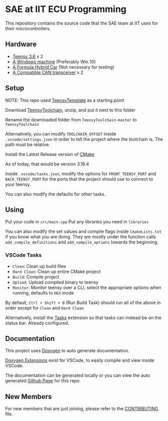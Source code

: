 SAE at IIT ECU Programming
===========================

This repository contains the source code that the SAE team at IIT uses for their microcontrollers.

Hardware
-------

- [Teensy 3.6](https://www.pjrc.com/store/teensy36.html) x 2
- [A Windows machine](https://en.sdjmd.com/) (Preferably Win 10)
- [A Formula Hybrid Car](https://www.f1authentics.com/f1-racing-cars-for-sale/) (Not necessary for testing)
- [A Compatible CAN transceiver](https://www.amazon.com/SN65HVD230-CAN-Board-Communication-Development/dp/B00KM6XMXO) x 2

Setup
-----

NOTE: This repo used [TeensyTemplate](https://github.com/LeHuman/TeensyTemplate) as a starting point

Download [TeensyToolchain](https://github.com/LeHuman/TeensyToolchain), unzip, and put it next to this folder

Rename the downloaded folder from `TeensyToolchain-master` to `TeensyToolchain`

Alternatively, you can modify `TOOLCHAIN_OFFSET` inside `.vscode/settings.json` in order to tell the project where the toolchain is. The path must be relative.

Install the Latest Release version of [CMake](https://cmake.org/download/)

As of today, that would be version 3.18.4

Inside `.vscode/tasks.json`, modify the options for `FRONT_TEENSY_PORT` and `BACK_TEENSY_PORT` for the ports that the project should use to connect to your teensy.

You can also modify the defaults for other tasks.

Using
-----

Put your code in `src/main.cpp`
Put any libraries you need in `libraries`

You can also modify the set values and compile flags inside `CmakeLists.txt` if you know what you are doing.
They are mostly under the function calls `add_compile_definitions` and `add_compile_options` towards the beginning.

### VSCode Tasks

* `Clean`: Clean up build files
* `Hard Clean`: Clean up entire CMake project
* `Build`: Compile project
* `Upload`: Upload compiled binary to teensy
* `Monitor`: Monitor teensy over a CLI, select the appropriate options when running, defaults to `HEX` mode

By default, `Ctrl + Shift + B` (Run Build Task) should run all of the above in order except for `Clean` and `Hard Clean`

Alternatively, install the [Tasks](https://marketplace.visualstudio.com/items?itemName=actboy168.tasks) extension so that tasks can instead be on the status bar. Already configured.

Documentation
-------------

This project uses [Doxygen](https://www.doxygen.nl/index.html) to auto generate documentation.

[Doxygen Extensions](https://marketplace.visualstudio.com/items?itemName=Isaias.doxygen-pack) exist for VSCode, to easily compile and view inside VSCode.

The documentation can be generated locally or you can view the auto generated [Github Page](https://illinois-tech-motorsports.github.io/IIT-SAE-ECU/) for this repo.

New Members
-----------

For new members that are just joining, please refer to the [CONTRIBUTING](CONTRIBUTING.md) file.
